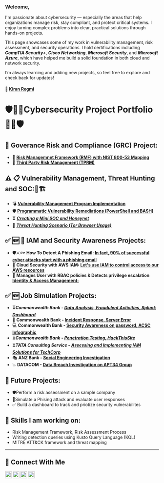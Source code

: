 
### Welcome,
I'm passionate about cybersecurity — especially the areas that help organizations manage risk, stay compliant, and protect critical systems. I enjoy turning complex problems into clear, practical solutions through hands-on projects.

This page showcases some of my work in vulnerability management, risk assessment, and security operations. I hold certifications including ***CompTIA Security+***, ***Cisco Networking***, ***Microsoft Security***, and ***Microsoft Azure***, which have helped me build a solid foundation in both cloud and network security.

I’m always learning and adding new projects, so feel free to explore and check back for updates!

#### 👤 <a href="https://www.linkedin.com/in/kiran-regmi/"> Kiran Regmi </a>

# 🛡️👨‍💻Cybersecurity Project Portfolio👨‍💻🛡️

## 📌 Goverance Risk and Compliance (GRC) Project:
- 🚨 **[Risk Managemnet Framework (RMF) with NIST 800-53 Mapping](https://gitHub.com/kiran-regmi/grc-rmf-nist800-53)**
- 🚨 **[Third Party Risk Management (TPRM)](https://gitHub.com/kiran-regmi/tprm)**

## ⚠️ 📋 Vulnerability Management, Threat Hunting and SOC:🚨🏗️

- 💣 **[Vulnerability Management Program Implementation](https://github.com/kiran-regmi/vulnerability-management-program)**
- 🛡️ **[Programmatic Vulnerability Remediations (PowerShell and BASH)](http://github.com/kiran-regmi/programmatic-vulnerability-remediations)**
- ⏳ ***[Creating a Mini SOC and Honeynet](https://github.com/kiran-regmi/mini-soc-honeynet)***
- 🚨 ***[Threat Hunting Scenario (Tor Browser Usage)](https://github.com/kiran-regmi/threat-hunting-scenario-tor)***

## ✅ 🆕 🔐 IAM and Security Awareness Projects:
- 🛡️⚔️🐟  **How To Detect A Phishing Email: [In fact, 90% of successful cyber attacks start with a phishing email](https://github.com/kiran-regmi/phishing-email-campaign)**
- 🔐 **Cloud Security with AWS IAM: [Let's use IAM to control access to our AWS resources](https://github.com/kiran-regmi/cloud-security-aws-iam)**
- 🔐 **Manages User with RBAC policies & Detects privilege escalation [Identity & Access Management:](https://github.com/kiran-regmi/rbac-iam-project)**

## ✅ 🆕 Job Simulation Projects:
- ⏳***Commonwealth Bank - [Data Analysis, Fraudulent Activities, Splunk Dashboard](https://github.com/kiran-regmi/data-analysis-fraudulent-activities)***
- 🚨 **Commonwealth Bank - [Incident Response, Server Error](https://github.com/kiran-regmi/incident-response-server-error)**
- 💻 **Commonwealth Bank - [Security Awareness on password, ACSC Infographic](https://github.com/kiran-regmi/security-awareness-pwd-acsc-infographic)**
- ⏳***Commonwealth Bank - [Penetration Testing, HackThisSite](://github.com/kiran-regmi/penetration-testing-hackthissite)***
- ⏳***TATA Consulting Service - [Assessing and Implementing IAM Solutions for TechCorp](https://github.com/kiran-regmi/assessing-implementing-IAM-solution)***
- 🎭 **ANZ Bank - [Social Engineering Investigation](https://github.com/kiran-regmi/social-engineering-investigation-anz)**
- 💥 **DATACOM - [Data Breach Investigation on APT34 Group](https://github.com/kiran-regmi/data-breach-investigation-apt34)**
    
## 👀 Future Projects:
- 🛡️Perform a risk assessment on a sample company
- 🚨Simulate a Phising attack and evaluate user responses
- ✅ Build a dashboard to track and priotize security vulnerabilites

## 👋 Skills I am working on:
- Risk Management Framework, Risk Assessment Process
- Writing detection queries using Kusto Query Language (KQL)
- MITRE ATT&CK framework and threat mapping


<hr/>

## 🤳 Connect With Me

[<img align="left" alt="___________ | YouTube" width="22px" src="https://cdn.jsdelivr.net/npm/simple-icons@v3/icons/youtube.svg" />][youtube]
[<img align="left" alt="___________ | Twitter" width="22px" src="https://cdn.jsdelivr.net/npm/simple-icons@v3/icons/twitter.svg" />][twitter]
[<img align="left" alt="___________ | LinkedIn" width="22px" src="https://cdn.jsdelivr.net/npm/simple-icons@v3/icons/linkedin.svg" />][linkedin]
[<img align="left" alt="___________ | Instagram" width="22px" src="https://cdn.jsdelivr.net/npm/simple-icons@v3/icons/instagram.svg" />][instagram]

[twitter]: https://twitter.com/___________
[youtube]: https://www.youtube.com/@kiran-regmi-cyber-defense/
[instagram]: https://www.instagram.com/___________
[linkedin]: https://linkedin.com/in/kiran-regmi/_


<!--
<img width="35" alt="image" src="https://github.com/user-attachments/assets/2f41c7cd-5ea8-4475-b451-a37161b6c3fb"> 
<img width="35" alt="image" src="https://github.com/user-attachments/assets/77649969-9910-4994-8b96-74a116cfb2a8">
-->
